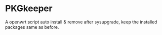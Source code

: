 # PKGkeeper
A openwrt script auto install &amp; remove after sysupgrade, keep the installed packages same as before.
